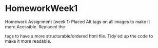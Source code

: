 # HomeworkWeek1
Homework Assignment (week 1)
Placed Alt tags on all images to make it more Acessible.
Replaced the <div> tags to have a more structurable/ordered html file.
Tidy'ed up the code to make it more readable.
